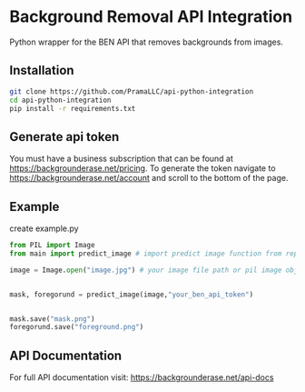 # Background Removal API Integration

Python wrapper for the BEN API that removes backgrounds from images.

## Installation

```bash
git clone https://github.com/PramaLLC/api-python-integration
cd api-python-integration
pip install -r requirements.txt
```

## Generate api token 
You must have a business subscription that can be found at https://backgrounderase.net/pricing. To generate the token navigate to
https://backgrounderase.net/account and scroll to the bottom of the page.

## Example
create example.py
```python
from PIL import Image
from main import predict_image # import predict image function from repo

image = Image.open("image.jpg") # your image file path or pil image object


mask, foregorund = predict_image(image,"your_ben_api_token")


mask.save("mask.png")
foregorund.save("foreground.png")

```


## API Documentation
For full API documentation visit: https://backgrounderase.net/api-docs
